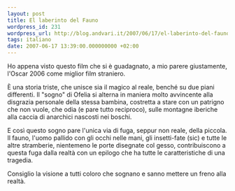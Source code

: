 ```yaml
---
layout: post
title: El laberinto del Fauno
wordpress_id: 231
wordpress_url: http://blog.andvari.it/2007/06/17/el-laberinto-del-fauno/
tags: italiano
date: 2007-06-17 13:39:00.000000000 +02:00
---
```

Ho appena visto questo film che si è guadagnato, a mio parere giustamente, l'Oscar 2006 come miglior film straniero.

È una storia triste, che unisce sia il magico al reale, benché su due piani differenti. Il "sogno" di Ofelia si alterna in maniera molto avvincente alla disgrazia personale della stessa bambina, costretta a stare con un patrigno che non vuole, che odia (e pare tutto reciproco), sulle montagne iberiche alla caccia di anarchici nascosti nei boschi.

E così questo sogno pare l'unica via di fuga, seppur non reale, della piccola. Il fauno, l'uomo pallido con gli occhi nelle mani, gli insetti-fate (sic) e tutte le altre stramberie, nientemeno le porte disegnate col gesso, contribuiscono a questa fuga dalla realtà con un epilogo che ha tutte le caratteristiche di una tragedia.

Consiglio la visione a tutti coloro che sognano e sanno mettere un freno alla realtà.
